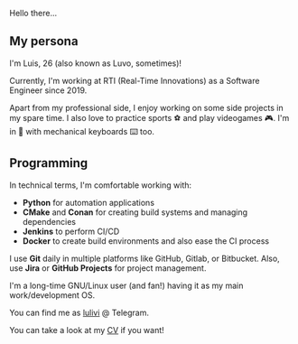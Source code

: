 Hello there...

## My persona

I'm Luis, 26 (also known as Luvo, sometimes)!

Currently, I'm working at RTI (Real-Time Innovations) as a Software Engineer since 2019.

Apart from my professional side, I enjoy working on some side projects in my spare time.
I also love to practice sports ⚽ and play videogames 🎮. I'm in 💜 with mechanical
keyboards ⌨️ too.

## Programming

In technical terms, I'm comfortable working with:

- **Python** for automation applications
- **CMake** and **Conan** for creating build systems and managing dependencies
- **Jenkins** to perform CI/CD
- **Docker** to create build environments and also ease the CI process

I use **Git** daily in multiple platforms like GitHub, Gitlab, or Bitbucket. Also, use
**Jira** or **GitHub Projects** for project management.

I'm a long-time GNU/Linux user (and fan!) having it as my main work/development OS.

You can find me as [lulivi](https://t.me/lulivi) @ Telegram.

You can take a look at my [CV](https://lulivi.github.io/cv) if you want!
